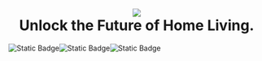 <h1 align="center">
<img src="https://github.com/kaizerpwn/homelab-frontend/assets/70588174/b76d075f-c2f4-4ceb-8212-cd723a4556cc"/>
<br >
<strong>Unlock the Future of Home Living.</strong> 
</h1>
<div style="display: flex;"> 
  <img alt="Static Badge" src="https://img.shields.io/badge/NextJS-13.0.4-blue?logo=next.js&logoColor=%23fff&label=nextjs">
  <img alt="Static Badge" src="https://img.shields.io/badge/Go-1.21-blue?logo=go&logoColor=%23fff&label=Go">
  <img alt="Static Badge" src="https://img.shields.io/badge/Typescript-blue?logo=typescript&logoColor=%23fff"> 
</div>
